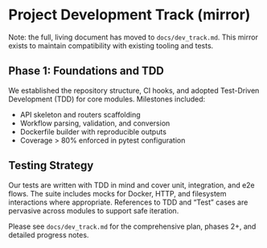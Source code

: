 Project Development Track (mirror)
=================================

Note: the full, living document has moved to `docs/dev_track.md`. This mirror exists to maintain compatibility with existing tooling and tests.

Phase 1: Foundations and TDD
----------------------------

We established the repository structure, CI hooks, and adopted Test-Driven Development (TDD) for core modules. Milestones included:

- API skeleton and routers scaffolding
- Workflow parsing, validation, and conversion
- Dockerfile builder with reproducible outputs
- Coverage > 80% enforced in pytest configuration

Testing Strategy
----------------

Our tests are written with TDD in mind and cover unit, integration, and e2e flows. The suite includes mocks for Docker, HTTP, and filesystem interactions where appropriate. References to TDD and “Test” cases are pervasive across modules to support safe iteration.

Please see `docs/dev_track.md` for the comprehensive plan, phases 2+, and detailed progress notes.
